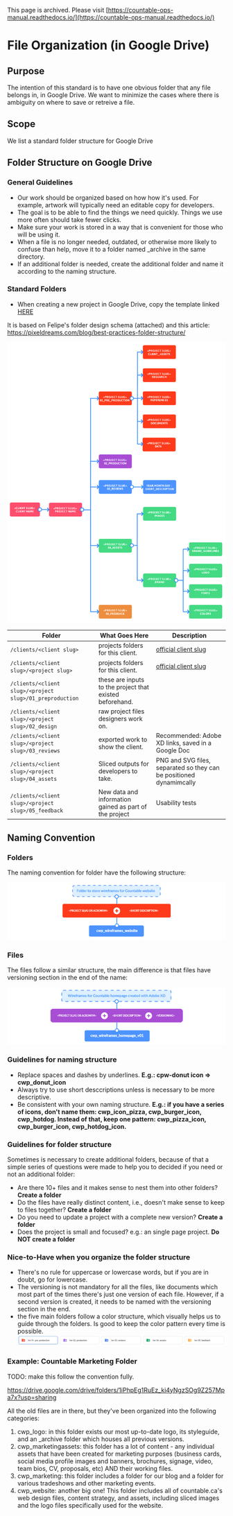 This page is archived. Please visit [https://countable-ops-manual.readthedocs.io/](https://countable-ops-manual.readthedocs.io/)
# File Organization (in Google Drive)

## Purpose

The intention of this standard is to have one obvious folder that any file belongs in, in Google Drive. We want to minimize the cases where there is ambiguity on where to save or retreive a file.

## Scope

We list a standard folder structure for Google Drive


## Folder Structure on Google Drive

### General Guidelines
  * Our work should be organized based on how how it's used. For example, artwork will typically need an editable copy for developers.
  * The goal is to be able to find the things we need quickly. Things we use more often should take fewer clicks.
  * Make sure your work is stored in a way that is convenient for those who will be using it.
  * When a file is no longer needed, outdated, or otherwise more likely to confuse than help, move it to a folder named _archive in the same directory.
  * If an additional folder is needed, create the additional folder and name it according to the naming structure.
### Standard Folders

  * When creating a new project in Google Drive, copy the template linked [HERE](https://drive.google.com/drive/u/0/folders/19uOpYepddtD_fsheccNiAdTOPYYaAymg?ddrp=1)

It is based on Felipe's folder design schema (attached) and this article: https://pixeldreams.com/blog/best-practices-folder-structure/

![Countable Web Production, File Organization Tree](https://github.com/fepirata/final-exam-special-topics/blob/master/public/cwp_file_organization_tree_v01.jpg?raw=true)

| Folder  | What Goes Here | Description |
| ------------- | ------------- | ------------- |
| `/clients/<client slug>` | projects folders for this client. | [official client slug](https://docs.google.com/spreadsheets/d/11IvCJCtw0iD4vWEOY_tNMvpUnte2eb1Z3exMMtevIzk/edit#gid=279543225) |
| `/clients/<client slug>/<project slug>` | projects folders for this client. | [official client slug](https://docs.google.com/spreadsheets/d/11IvCJCtw0iD4vWEOY_tNMvpUnte2eb1Z3exMMtevIzk/edit#gid=279543225) |
| `/clients/<client slug>/<project slug>/01_preproduction` | these are inputs to the project that existed beforehand. |  |
| `/clients/<client slug>/<project slug>/02_design` | raw project files designers work on. | |
| `/clients/<client slug>/<project slug>/03_reviews` | exported work to show the client. | Recommended: Adobe XD links, saved in a Google Doc |
| `/clients/<client slug>/<project slug>/04_assets` | Sliced outputs for developers to take. | PNG and SVG files, separated so they can be positioned dynamimcally |
| `/clients/<client slug>/<project slug>/05_feedback` | New data and information gained as part of the project | Usability tests | 

## Naming Convention

### Folders
The naming convention for folder have the following structure:

![Countable Web Production, Naming Structure guide for folders](
https://github.com/fepirata/final-exam-special-topics/blob/master/public/cwp_naming_guide_folder_v03.jpg?raw=true)

### Files

The files follow a similar structure, the main difference is that files have versioning section in the end of the name:

![Countable Web Production, Naming Structure guide for files](
https://github.com/fepirata/final-exam-special-topics/blob/master/public/cwp_naming_guide_file_v01.jpg?raw=true)

### Guidelines for naming structure

* Replace spaces and dashes by underlines. <b>E.g.: cpw-donut icon => cwp_donut_icon</b>
* Always try to use short desccriptions unless is necessary to be more descriptive.
* Be consistent with your own naming structure. <b>E.g.: if you have a series of icons, don't name them: cwp_icon_pizza, cwp_burger_icon, cwp_hotdog. Instead of that, keep one pattern: cwp_pizza_icon, cwp_burger_icon, cwp_hotdog_icon.</b>

### Guidelines for folder structure

Sometimes is necessary to create additional folders, because of that a simple series of questions were made to help you to decided if you need or not an additional folder:
* Are there 10+ files and it makes sense to nest them into other folders? <b>Create a folder</b>
* Do the files have really distinct content, i.e., doesn't make sense to keep to files together? <b>Create a folder</b>
* Do you need to update a project with a complete new version? <b>Create a folder</b>
* Does the project is small and focused? e.g.: an single page project. <b>Do NOT create a folder</b>


### Nice-to-Have when you organize the folder structure

* There's no rule for uppercase or lowercase words, but if you are in doubt, go for lowercase.
* The versioning is not mandatory for all the files, like documents which most part of the times there's just one version of each file. However, if a second version is created, it needs to be named with the versioning section in the end.
* the five main folders follow a color structure, which visually helps us to guide through the folders. Is good to keep the color pattern every time is possible.
![Countable Web Production, folder color example](https://github.com/fepirata/final-exam-special-topics/blob/master/public/cwp_file_structure_folder_color_example.png)

### Example: Countable Marketing Folder

TODO: make this follow the convention fully.

https://drive.google.com/drive/folders/1iPhpEg1RuEz_ki4yNgzSOg9Z257Mpa7x?usp=sharing

All the old files are in there, but they've been organized into the following categories:
1. cwp_logo: in this folder exists our most up-to-date logo, its styleguide, and an _archive folder which houses all previous versions.
2. cwp_marketingassets: this folder has a lot of content - any individual assets that have been created for marketing purposes (business cards, social media profile images and banners, brochures, signage, video, team bios, CV, proposals, etc) AND their working files.
3. cwp_marketing: this folder includes a folder for our blog and a folder for various tradeshows and other marketing events.
4. cwp_website: another big one!  This folder includes all of countable.ca's web design files, content strategy, and assets, including sliced images and the logo files specifically used for the website.


